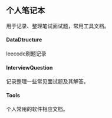## 个人笔记本
用于记录、整理笔试面试题，常用工具文档。

#### DataDtructure
leecode刷题记录

#### InterviewQuestion
记录整理一些常见面试题及其解答。

#### Tools
个人常用的软件相应文档。

